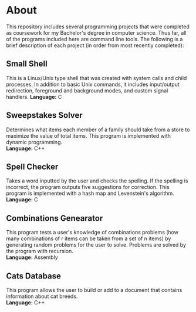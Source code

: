 # About
This repository includes several programming projects that were completed as coursework for my Bachelor's degree in computer science. Thus far, all of the programs included here are command line tools.
The following is a brief description of each project (in order from most recently completed):

## Small Shell
This is a Linux/Unix type shell that was created with system calls and child processes. In addition to basic Unix commands, it includes input/output redirection, foreground and background modes, and custom signal handlers.
**Language:** C  

## Sweepstakes Solver
Determines what items each member of a family should take from a store to maximize the value of total items. This program is implemented with dynamic programming.  
**Language:** C++

## Spell Checker
Takes a word inputted by the user and checks the spelling. If the spelling is incorrect, the program outputs five suggestions for correction. This program is implemented with a hash map
and Levenstein's algorithm.  
**Language:** C

## Combinations Genearator
This program tests a user's knowledge of combinations problems (how many combinations of r items can be taken from a set of n items) by generating random problems for the user
to solve. Problems are solved by the program with recursion.  
**Language:** Assembly

## Cats Database
This program allows the user to build or add to a document that contains information about cat breeds.  
**Language:** C++
